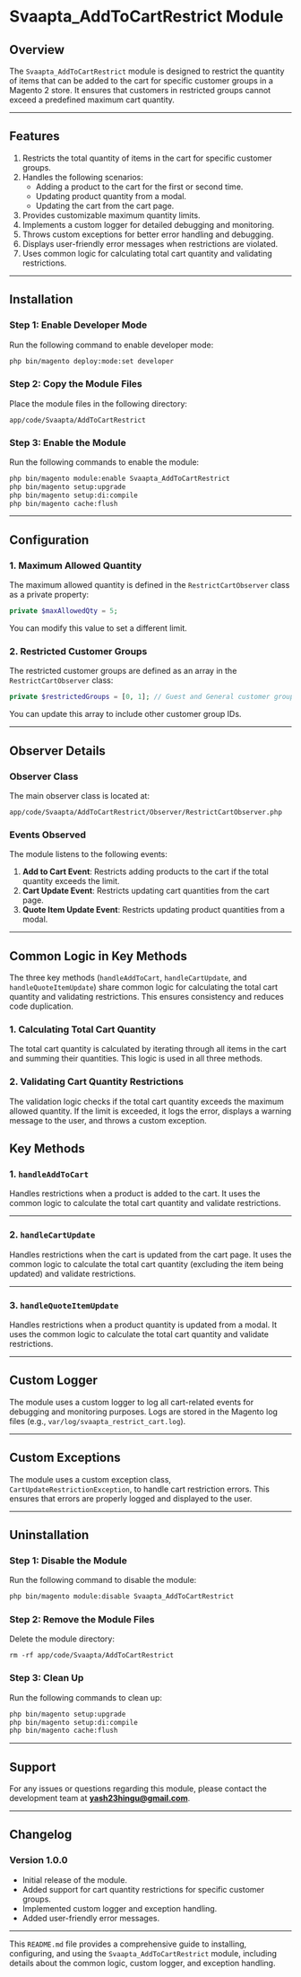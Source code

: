 # **Svaapta_AddToCartRestrict Module**

## **Overview**
The `Svaapta_AddToCartRestrict` module is designed to restrict the quantity of items that can be added to the cart for specific customer groups in a Magento 2 store. It ensures that customers in restricted groups cannot exceed a predefined maximum cart quantity.

---

## **Features**
1. Restricts the total quantity of items in the cart for specific customer groups.
2. Handles the following scenarios:
   - Adding a product to the cart for the first or second time.
   - Updating product quantity from a modal.
   - Updating the cart from the cart page.
3. Provides customizable maximum quantity limits.
4. Implements a custom logger for detailed debugging and monitoring.
5. Throws custom exceptions for better error handling and debugging.
6. Displays user-friendly error messages when restrictions are violated.
7. Uses common logic for calculating total cart quantity and validating restrictions.

---

## **Installation**

### **Step 1: Enable Developer Mode**
Run the following command to enable developer mode:
```bash
php bin/magento deploy:mode:set developer
```

### **Step 2: Copy the Module Files**
Place the module files in the following directory:
```
app/code/Svaapta/AddToCartRestrict
```

### **Step 3: Enable the Module**
Run the following commands to enable the module:
```bash
php bin/magento module:enable Svaapta_AddToCartRestrict
php bin/magento setup:upgrade
php bin/magento setup:di:compile
php bin/magento cache:flush
```

---

## **Configuration**

### **1. Maximum Allowed Quantity**
The maximum allowed quantity is defined in the `RestrictCartObserver` class as a private property:
```php
private $maxAllowedQty = 5;
```
You can modify this value to set a different limit.

### **2. Restricted Customer Groups**
The restricted customer groups are defined as an array in the `RestrictCartObserver` class:
```php
private $restrictedGroups = [0, 1]; // Guest and General customer groups
```
You can update this array to include other customer group IDs.

---

## **Observer Details**

### **Observer Class**
The main observer class is located at:
```
app/code/Svaapta/AddToCartRestrict/Observer/RestrictCartObserver.php
```

### **Events Observed**
The module listens to the following events:
1. **Add to Cart Event**: Restricts adding products to the cart if the total quantity exceeds the limit.
2. **Cart Update Event**: Restricts updating cart quantities from the cart page.
3. **Quote Item Update Event**: Restricts updating product quantities from a modal.

---

## **Common Logic in Key Methods**

The three key methods (`handleAddToCart`, `handleCartUpdate`, and `handleQuoteItemUpdate`) share common logic for calculating the total cart quantity and validating restrictions. This ensures consistency and reduces code duplication.

### **1. Calculating Total Cart Quantity**
The total cart quantity is calculated by iterating through all items in the cart and summing their quantities. This logic is used in all three methods.


### **2. Validating Cart Quantity Restrictions**
The validation logic checks if the total cart quantity exceeds the maximum allowed quantity. If the limit is exceeded, it logs the error, displays a warning message to the user, and throws a custom exception.


## **Key Methods**

### **1. `handleAddToCart`**
Handles restrictions when a product is added to the cart. It uses the common logic to calculate the total cart quantity and validate restrictions.

---

### **2. `handleCartUpdate`**
Handles restrictions when the cart is updated from the cart page. It uses the common logic to calculate the total cart quantity (excluding the item being updated) and validate restrictions.

---

### **3. `handleQuoteItemUpdate`**
Handles restrictions when a product quantity is updated from a modal. It uses the common logic to calculate the total cart quantity and validate restrictions.

---

## **Custom Logger**

The module uses a custom logger to log all cart-related events for debugging and monitoring purposes. Logs are stored in the Magento log files (e.g., `var/log/svaapta_restrict_cart.log`).

---

## **Custom Exceptions**

The module uses a custom exception class, `CartUpdateRestrictionException`, to handle cart restriction errors. This ensures that errors are properly logged and displayed to the user.

---

## **Uninstallation**

### **Step 1: Disable the Module**
Run the following command to disable the module:
```bash
php bin/magento module:disable Svaapta_AddToCartRestrict
```

### **Step 2: Remove the Module Files**
Delete the module directory:
```
rm -rf app/code/Svaapta/AddToCartRestrict
```

### **Step 3: Clean Up**
Run the following commands to clean up:
```bash
php bin/magento setup:upgrade
php bin/magento setup:di:compile
php bin/magento cache:flush
```

---

## **Support**
For any issues or questions regarding this module, please contact the development team at **yash23hingu@gmail.com**.

---

## **Changelog**

### **Version 1.0.0**
- Initial release of the module.
- Added support for cart quantity restrictions for specific customer groups.
- Implemented custom logger and exception handling.
- Added user-friendly error messages.

---

This `README.md` file provides a comprehensive guide to installing, configuring, and using the `Svaapta_AddToCartRestrict` module, including details about the common logic, custom logger, and exception handling.
